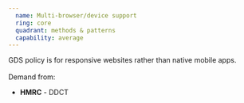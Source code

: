```yaml
---
  name: Multi-browser/device support
  ring: core
  quadrant: methods & patterns
  capability: average
---
```

GDS policy is for responsive websites rather than native mobile apps.
<br/><br/>Demand from: <ul><li><strong>HMRC</strong> - DDCT</li></ul>
